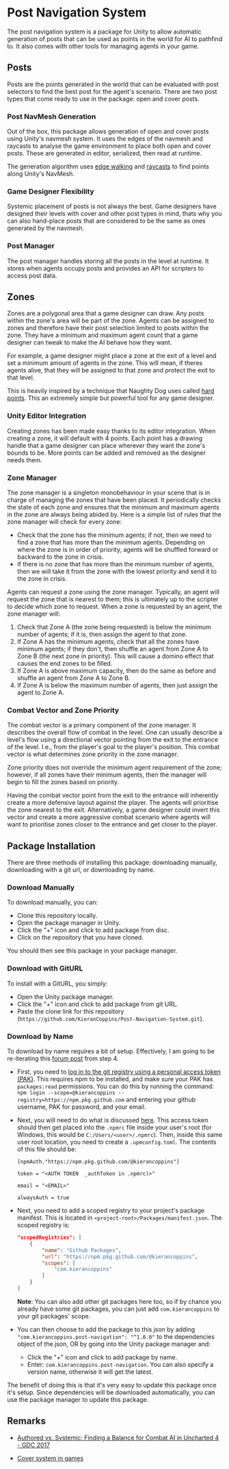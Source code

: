 # Post Navigation System
The post navigation system is a package for Unity to allow automatic generation of posts that can be used as points in the world for AI to pathfind to. It also comes with other tools for managing agents in your game.

## Posts
Posts are the points generated in the world that can be evaluated with post selectors to find the best post for the agent's scenario. There are two post types that come ready to use in the package: open and cover posts.

### Post NavMesh Generation
Out of the box, this package allows generation of open and cover posts using Unity's navmesh system. It uses the edges of the navmesh and raycasts to analyse the game environment to place both open and cover posts. These are generated in editor, serialized, then read at runtime.

The generation algorithm uses [edge walking][2] and [raycasts][2] to find points along Unity's NavMesh.

### Game Designer Flexibility
Systemic placement of posts is not always the best. Game designers have designed their levels with cover and other post types in mind, thats why you can also hand-place posts that are considered to be the same as ones generated by the navmesh.

### Post Manager
The post manager handles storing all the posts in the level at runtime. It stores when agents occupy posts and provides an API for scripters to access post data.

## Zones
Zones are a polygonal area that a game designer can draw. Any posts within the zone's area will be part of the zone. Agents can be assigned to zones and therefore have their post selection limited to posts within the zone. They have a minimum and maximum agent count that a game designer can tweak to make the AI behave how they want.

For example, a game designer might place a zone at the exit of a level and set a minimum amount of agents in the zone. This will mean, if theres agents alive, that they will be assigned to that zone and protect the exit to that level.

This is heavily inspired by a technique that Naughty Dog uses called [hard points][1]. This an extremely simple but powerful tool for any game designer.

### Unity Editor Integration
Creating zones has been made easy thanks to its editor integration. When creating a zone, it will default with 4 points. Each point has a drawing handle that a game designer can place wherever they want the zone's bounds to be. More points can be added and removed as the designer needs them.

### Zone Manager
The zone manager is a singleton monobehaviour in your scene that is in charge of managing the zones that have been placed. It periodically checks the state of each zone and ensures that the minimum and maximum agents in the zone are always being abided by. Here is a simple list of rules that the zone manager will check for every zone:
-  Check that the zone has the minimum agents; if not, then we need to find a zone that has more than the minimum agents. Depending on where the zone is in order of priority, agents will be shuffled forward or backward to the zone in crisis.
- If there is no zone that has more than the minimum number of agents, then we will take it from the zone with the lowest priority and send it to the zone in crisis.

Agents can request a zone using the zone manager. Typically, an agent will request the zone that is nearest to them; this is ultimately up to the scripter to decide which zone to request. When a zone is requested by an agent, the zone manager will:
1. Check that Zone A (the zone being requested) is below the minimum number of agents; if it is, then assign the agent to that zone.
1. If Zone A has the minimum agents, check that all the zones have minimum agents; if they don't, then shuffle an agent from Zone A to Zone B (the next zone in priority). This will cause a domino effect that causes the end zones to be filled.
1. If Zone A is above maximum capacity, then do the same as before and shuffle an agent from Zone A to Zone B.
1. If Zone A is below the maximum number of agents, then just assign the agent to Zone A.

### Combat Vector and Zone Priority
The combat vector is a primary component of the zone manager. It describes the overall flow of combat in the level. One can usually describe a level's flow using a directional vector pointing from the exit to the entrance of the level. I.e., from the player's goal to the player's position. This combat vector is what determines zone priority in the zone manager.

Zone priority does not override the minimum agent requirement of the zone; however, if all zones have their minimum agents, then the manager will begin to fill the zones based on priority.

Having the combat vector point from the exit to the entrance will inherently create a more defensive layout against the player. The agents will prioritise the zone nearest to the exit. Alternatively, a game designer could invert this vector and create a more aggressive combat scenario where agents will want to prioritise zones closer to the entrance and get closer to the player.

## Package Installation

There are three methods of installing this package: downloading manually, downloading with a git url, or downloading by name.

### Download Manually
To download manually, you can:
- Clone this repository locally.
- Open the package manager in Unity.
- Click the "+" icon and click to add package from disc.
- Click on the repository that you have cloned.

You should then see this package in your package manager.

### Download with GitURL
To install with a GitURL, you simply:
- Open the Unity package manager.
- Click the "+" icon and click to add package from git URL.
- Paste the clone link for this repository (`https://github.com/KieranCoppins/Post-Navigation-System.git`).

### Download by Name
To download by name requires a bit of setup. Effectively, I am going to be re-iterating this [forum post](https://forum.unity.com/threads/using-github-packages-registry-with-unity-package-manager.861076/) from step 4.

- First, you need to [log in to the git registry using a personal access token (PAK)](https://docs.github.com/en/packages/working-with-a-github-packages-registry/working-with-the-npm-registry#authenticating-with-a-personal-access-token). This requires npm to be installed, and make sure your PAK has `packages:read` permissions. You can do this by running the command: `npm login --scope=@kierancoppins --registry=https://npm.pkg.github.com` and entering your github username, PAK for password, and your email.

- Next, you will need to do what is discussed [here](https://forum.unity.com/threads/npm-registry-authentication.836308/). This access token should then get placed into the `.npmrc` file inside your user's root (for Windows, this would be `C:/Users/<user>/.npmrc`). Then, inside this same user root location, you need to create a `.upmconfig.toml`. The contents of this file should be:
    ```
    [npmAuth."https://npm.pkg.github.com/@kierancoppins"]

    token = "<AUTH TOKEN  _authToken in .npmrc)>"

    email = "<EMAIL>"

    alwaysAuth = true
    ```

- Next, you need to add a scoped registry to your project's package manifest. This is located in `<project-root>/Packages/manifest.json`. The scoped registry is:
    ```json
    "scopedRegistries": [
        {
            "name": "Github Packages",
            "url": "https://npm.pkg.github.com/@kierancoppins",
            "scopes": [
                "com.kierancoppins"
            ]
        }
    ]
    ```
    **Note**: You can also add other git packages here too, so if by chance you already have some git packages, you can just add `com.kierancoppins` to your git packages' scope.

- You can then choose to add the package to this json by adding `"com.kierancoppins.post-navigation": "^1.0.0"` to the dependencies object of the json, OR by going into the Unity package manager and:
    - Click the "+" icon and click to add package by name.
    - Enter: `com.kierancoppins.post-navigation`. You can also specify a version name, otherwise it will get the latest.

The benefit of doing this is that it's very easy to update this package once it's setup. Since dependencies will be downloaded automatically, you can use the package manager to update this package.

## Remarks
- [Authored vs. Systemic: Finding a Balance for Combat AI in Uncharted 4 - GDC 2017](https://www.youtube.com/watch?v=G8W7EQKBgcg)

[1]: <https://www.youtube.com/watch?v=G8W7EQKBgcg> (Authored vs. Systemic: Finding a Balance for Combat AI in Uncharted 4 - GDC 2017)

- [Cover system in games](https://www.gamedev.net/blogs/entry/2276748-cover-system-in-games)

[2]: <https://www.gamedev.net/blogs/entry/2276748-cover-system-in-games> (Cover system in games)